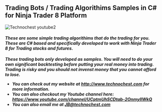## Trading Bots / Trading Algorithims Samples in C# for Ninja Trader 8 Platform
![Technochest youtube2](https://user-images.githubusercontent.com/85039215/120913737-4e265c00-c667-11eb-83f6-346e7c45b94c.png)
#### ***These are some simple trading algorithims that do the trading for you.  These are C# based and specifically developed to work with Ninja Trader 8 for Trading stocks and futures.***

***These trading bots only developed as samples.   You will need to do your own significant backtesting before putting your real money into trading.   Trading is risky and you should not invenst money that you cannot afford to lose.*** 

* ***You can check out my website at http://www.technochest.com for more information.***
* ***You can also checkout my Youtube channel here: https://www.youtube.com/channel/UCptmUhSCDtab-2OnmylIWkQ***
* ***You can also email me at JB@technochest.com***






